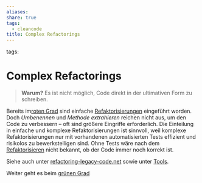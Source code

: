 ```yaml
---
aliases: 
share: true
tags:
  - cleancode
title: Complex Refactorings
---
```


tags: 

# Complex Refactorings

>**Warum?**
>Es ist nicht möglich, Code direkt in der ultimativen Form zu schreiben.

Bereits im[roten Grad](Roter%20Grad.md) sind einfache [Refaktorisierungen](Refaktorisieren.md) eingeführt worden. Doch _Umbenennen_ und _Methode extrahieren_ reichen nicht aus, um den Code zu verbessern – oft sind größere Eingriffe erforderlich. Die Einteilung in einfache und komplexe Refaktorisierungen ist sinnvoll, weil komplexe Refaktorisierungen nur mit vorhandenen automatisierten Tests effizient und risikolos zu bewerkstelligen sind. Ohne Tests wäre nach dem [Refaktorisieren](Refaktorisieren.md) nicht bekannt, ob der Code immer noch korrekt ist.

Siehe auch unter [refactoring-legacy-code.net](http://refactoring-legacy-code.net/category/komplexe-refactorings/) sowie unter [Tools](https://clean-code-developer.de/weitere-infos/werkzeuge/).

Weiter geht es beim [grünen Grad](Gr%C3%BCner%20Grad.md)